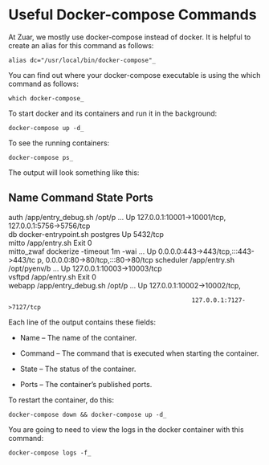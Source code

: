 Useful Docker-compose Commands
===

At Zuar, we mostly use docker-compose instead of docker. It is helpful to create an alias for this command as follows:

	alias dc="/usr/local/bin/docker-compose"_

You can find out where your docker-compose executable is using the which command as follows:

	which docker-compose_

To start docker and its containers and run it in the background:

	docker-compose up -d_

To see the running containers:

	docker-compose ps_

The output will look something like this:

   Name                 Command               State                   Ports               
------------------------------------------------------------------------------------------
auth         /app/entry_debug.sh /opt/p ...   Up       127.0.0.1:10001->10001/tcp,        
                                                       127.0.0.1:5756->5756/tcp           
db           docker-entrypoint.sh postgres    Up       5432/tcp                           
mitto        /app/entry.sh                    Exit 0                                      
mitto_zwaf   dockerize -timeout 1m -wai ...   Up       0.0.0.0:443->443/tcp,:::443->443/tc
                                                       p, 0.0.0.0:80->80/tcp,:::80->80/tcp
scheduler    /app/entry.sh /opt/pyenv/b ...   Up       127.0.0.1:10003->10003/tcp         
vsftpd       /app/entry.sh                    Exit 0                                      
webapp       /app/entry_debug.sh /opt/p ...   Up       127.0.0.1:10002->10002/tcp,        

                                                       127.0.0.1:7127->7127/tcp

Each line of the output contains these fields:

+ Name – The name of the container.

+ Command – The command that is executed when starting the container.

+ State – The status of the container.

+ Ports – The container’s published ports.

To restart the container, do this:

	docker-compose down && docker-compose up -d_

You are going to need to view the logs in the docker container with this command:

	docker-compose logs -f_


